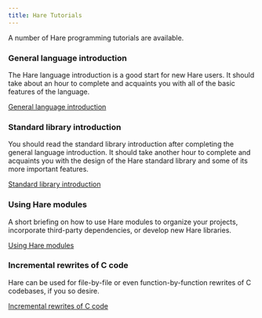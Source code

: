 ```yaml
---
title: Hare Tutorials
---
```


A number of Hare programming tutorials are available.

### General language introduction

The Hare language introduction is a good start for new Hare users. It should
take about an hour to complete and acquaints you with all of the basic features
of the language.

<a href="/tutorials/introduction" class="tutorial-link">General language introduction</a>

### Standard library introduction

You should read the standard library introduction after completing the general
language introduction. It should take another hour to complete and acquaints you
with the design of the Hare standard library and some of its more important
features.

<a href="/tutorials/stdlib" class="tutorial-link">Standard library introduction</a>

### Using Hare modules

A short briefing on how to use Hare modules to organize your projects,
incorporate third-party dependencies, or develop new Hare libraries.

<a href="/tutorials/modules" class="tutorial-link">Using Hare modules</a>

### Incremental rewrites of C code

Hare can be used for file-by-file or even function-by-function rewrites of C
codebases, if you so desire.

<a href="/tutorials/rewrites" class="tutorial-link">Incremental rewrites of C code</a>

